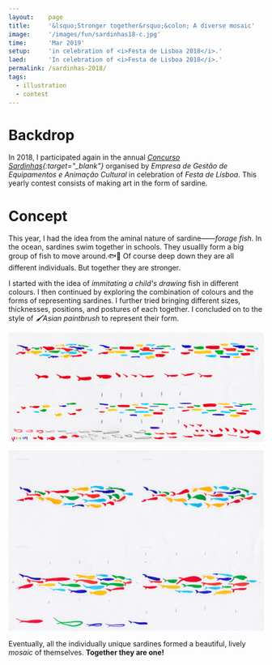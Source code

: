 ```yaml
---
layout:    page
title:     '&lsquo;Stronger together&rsquo;&colon; A diverse mosaic'
image:     '/images/fun/sardinhas18-c.jpg'
time:      'Mar 2019'
setup:     'in celebration of <i>Festa de Lisboa 2018</i>.'
laed:      'In celebration of <i>Festa de Lisboa 2018</i>.'
permalink: /sardinhas-2018/
tags:
  - illustration
  - contest
---
```


# Backdrop
In 2018, I participated again in the annual <i>[Concurso Sardinhas](http://lisboanarua.com/blog/2018/02/15/esta-aberto-concurso-sardinhas-festas-lisboa-2018/){:target="_blank"}</i> organised by <i>Empresa de Gestão de Equipamentos e Animação Cultural</i> in celebration of <i>Festa de Lisboa</i>. This yearly contest consists of making art in the form of sardine.

# Concept
This year, I had the idea from the aminal nature of sardine——*forage fish*. In the ocean, sardines swim together in schools. They usuallly form a big group of fish to move around.🐟🐠 Of course deep down they are all different individuals. But together they are stronger.

I started with the idea of *immitating a child's drawing* fish in different colours. I then continued by exploring the combination of colours and the forms of representing sardines. I further tried bringing different sizes, thicknesses, positions, and postures of each together. I concluded on to the style of *🖌Asian paintbrush* to represent their form.

![Draft 1](/images/fun/sardinhas18-01.jpg)

![Draft 2](/images/fun/sardinhas18-02.jpg)

Eventually, all the individually unique sardines formed a beautiful, lively *mosaic* of themselves. **Together they are one!**